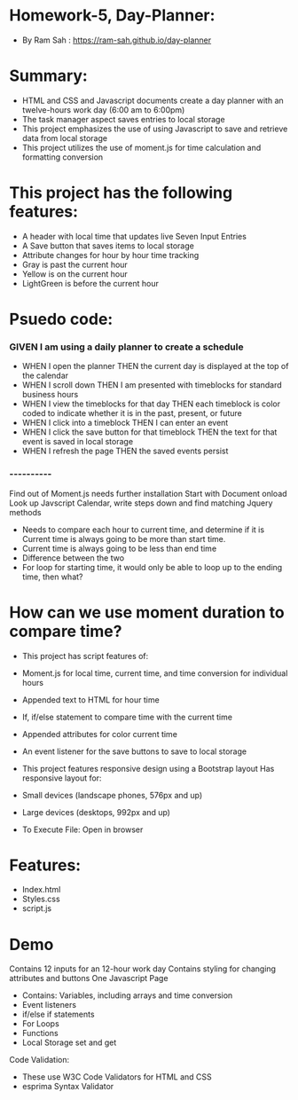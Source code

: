 
# Homework-5, Day-Planner: 
* By Ram Sah : https://ram-sah.github.io/day-planner

# Summary:
* HTML and CSS and Javascript documents create a day planner  with an twelve-hours work day (6:00 am to 6:00pm)
* The task manager aspect saves entries to local storage
* This project emphasizes the use of using Javascript to save and retrieve data from local storage
* This project utilizes the use of moment.js for time calculation and formatting conversion

# This project has the following features:
* A header with local time that updates live Seven Input Entries
* A Save button that saves items to local storage
* Attribute changes for hour by hour time tracking
* Gray is past the current hour
* Yellow is on the current hour
* LightGreen is before the current hour

# Psuedo code:
### GIVEN I am using a daily planner to create a schedule
* WHEN I open the planner
THEN the current day is displayed at the top of the calendar
* WHEN I scroll down
THEN I am presented with timeblocks for standard business hours
* WHEN I view the timeblocks for that day
THEN each timeblock is color coded to indicate whether it is in the past, present, or future
* WHEN I click into a timeblock
THEN I can enter an event
* WHEN I click the save button for that timeblock
THEN the text for that event is saved in local storage
* WHEN I refresh the page
THEN the saved events persist
### ----------
Find out of Moment.js needs further installation
Start with Document onload
Look up Javscript Calendar, write steps down and find matching Jquery methods
* Needs to compare each hour to current time, and determine if it is Current time is always going to be more than start time. 
* Current time is always going to be less than end time 
* Difference between the two 
* For loop for starting time, it would only be able to loop up to the ending time, then what? 

# How can we use moment duration to compare time?

* This project has script features of:
* Moment.js for local time, current time, and time conversion for individual hours
* Appended text to HTML for hour time
* If, if/else statement to compare time with the current time
* Appended attributes for color current time
* An event listener for the save buttons to save to local storage
* This project features responsive design using a Bootstrap layout Has responsive layout for:
* Small devices (landscape phones, 576px and up)  
* Large devices (desktops, 992px and up) 

* To Execute File: Open in browser

# Features:
* Index.html
* Styles.css
* script.js
# Demo
Contains 12 inputs for an 12-hour work day
Contains styling for changing attributes and buttons
One Javascript Page 
* Contains:  Variables, including arrays and time conversion 
* Event listeners 
* if/else if statements 
* For Loops 
* Functions 
* Local Storage set and get

Code Validation:
* These use W3C Code Validators for HTML and CSS
* esprima Syntax Validator 
   

